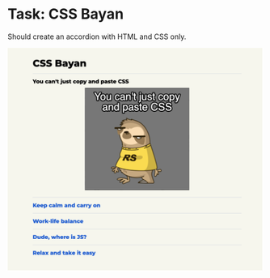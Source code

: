 # Task: CSS Bayan

Should create an accordion with HTML and CSS only.

<kbd>![screenshot](./accordion.png)</kbd>
